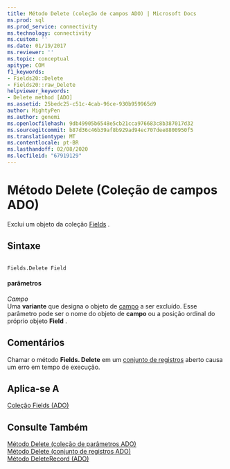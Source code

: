 ```yaml
---
title: Método Delete (coleção de campos ADO) | Microsoft Docs
ms.prod: sql
ms.prod_service: connectivity
ms.technology: connectivity
ms.custom: ''
ms.date: 01/19/2017
ms.reviewer: ''
ms.topic: conceptual
apitype: COM
f1_keywords:
- Fields20::Delete
- Fields20::raw_Delete
helpviewer_keywords:
- Delete method [ADO]
ms.assetid: 25bedc25-c51c-4cab-96ce-930b959965d9
author: MightyPen
ms.author: genemi
ms.openlocfilehash: 9db49905b6548e5cb21cca976683c8b387017d32
ms.sourcegitcommit: b87d36c46b39af8b929ad94ec707dee8800950f5
ms.translationtype: MT
ms.contentlocale: pt-BR
ms.lasthandoff: 02/08/2020
ms.locfileid: "67919129"
---
```

# <a name="delete-method-ado-fields-collection"></a>Método Delete (Coleção de campos ADO)
Exclui um objeto da coleção [Fields](../../../ado/reference/ado-api/fields-collection-ado.md) .  
  
## <a name="syntax"></a>Sintaxe  
  
```  
  
Fields.Delete Field  
```  
  
#### <a name="parameters"></a>parâmetros  
 *Campo*  
 Uma **variante** que designa o objeto de [campo](../../../ado/reference/ado-api/field-object.md) a ser excluído. Esse parâmetro pode ser o nome do objeto de **campo** ou a posição ordinal do próprio objeto **Field** .  
  
## <a name="remarks"></a>Comentários  
 Chamar o método **Fields. Delete** em um [conjunto de registros](../../../ado/reference/ado-api/recordset-object-ado.md) aberto causa um erro em tempo de execução.  
  
## <a name="applies-to"></a>Aplica-se A  
 [Coleção Fields (ADO)](../../../ado/reference/ado-api/fields-collection-ado.md)  
  
## <a name="see-also"></a>Consulte Também  
 [Método Delete (coleção de parâmetros ADO)](../../../ado/reference/ado-api/delete-method-ado-parameters-collection.md)   
 [Método Delete (conjunto de registros ADO)](../../../ado/reference/ado-api/delete-method-ado-recordset.md)   
 [Método DeleteRecord (ADO)](../../../ado/reference/ado-api/deleterecord-method-ado.md)
